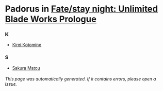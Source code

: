# Padorus in [Fate/stay night: Unlimited Blade Works Prologue](https://myanimelist.net/anime/27821/Fate_stay_night__Unlimited_Blade_Works_Prologue)

### K
* [Kirei Kotomine](https://github.com/shadow578/Project-Padoru/blob/master/table-of-contents/characters/KireiKotomine.md)

### S
* [Sakura Matou](https://github.com/shadow578/Project-Padoru/blob/master/table-of-contents/characters/SakuraMatou.md)

###### This page was automatically generated. If it contains errors, please open a Issue.
